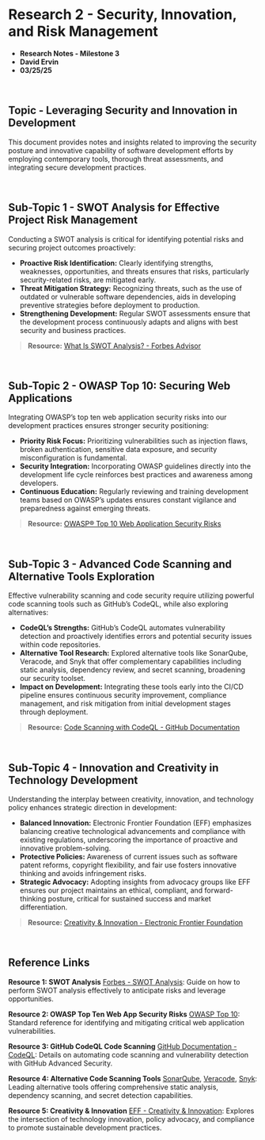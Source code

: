 # Research 2 - Security, Innovation, and Risk Management

- **Research Notes - Milestone 3**
- **David Ervin**
- **03/25/25**

<br>

## Topic - Leveraging Security and Innovation in Development

This document provides notes and insights related to improving the security posture and innovative capability of software development efforts by employing contemporary tools, thorough threat assessments, and integrating secure development practices.

<br>

## Sub-Topic 1 - SWOT Analysis for Effective Project Risk Management

Conducting a SWOT analysis is critical for identifying potential risks and securing project outcomes proactively:

- **Proactive Risk Identification:** Clearly identifying strengths, weaknesses, opportunities, and threats ensures that risks, particularly security-related risks, are mitigated early.
- **Threat Mitigation Strategy:** Recognizing threats, such as the use of outdated or vulnerable software dependencies, aids in developing preventive strategies before deployment to production.
- **Strengthening Development:** Regular SWOT assessments ensure that the development process continuously adapts and aligns with best security and business practices.

> **Resource:** [What Is SWOT Analysis? - Forbes Advisor](https://www.forbes.com/advisor/business/what-is-swot-analysis/)

<br>

## Sub-Topic 2 - OWASP Top 10: Securing Web Applications

Integrating OWASP’s top ten web application security risks into our development practices ensures stronger security positioning:

- **Priority Risk Focus:** Prioritizing vulnerabilities such as injection flaws, broken authentication, sensitive data exposure, and security misconfiguration is fundamental.
- **Security Integration:** Incorporating OWASP guidelines directly into the development life cycle reinforces best practices and awareness among developers.
- **Continuous Education:** Regularly reviewing and training development teams based on OWASP’s updates ensures constant vigilance and preparedness against emerging threats.

> **Resource:** [OWASP® Top 10 Web Application Security Risks](https://owasp.org/www-project-top-ten/)

<br>

## Sub-Topic 3 - Advanced Code Scanning and Alternative Tools Exploration

Effective vulnerability scanning and code security require utilizing powerful code scanning tools such as GitHub’s CodeQL, while also exploring alternatives:

- **CodeQL’s Strengths:** GitHub’s CodeQL automates vulnerability detection and proactively identifies errors and potential security issues within code repositories.
- **Alternative Tool Research:** Explored alternative tools like SonarQube, Veracode, and Snyk that offer complementary capabilities including static analysis, dependency review, and secret scanning, broadening our security toolset.
- **Impact on Development:** Integrating these tools early into the CI/CD pipeline ensures continuous security improvement, compliance management, and risk mitigation from initial development stages through deployment.

> **Resource:** [Code Scanning with CodeQL - GitHub Documentation](https://docs.github.com/en/code-security/code-scanning/automatically-scanning-your-code-for-vulnerabilities-and-errors/about-code-scanning-with-codeql)

<br>

## Sub-Topic 4 - Innovation and Creativity in Technology Development

Understanding the interplay between creativity, innovation, and technology policy enhances strategic direction in development:

- **Balanced Innovation:** Electronic Frontier Foundation (EFF) emphasizes balancing creative technological advancements and compliance with existing regulations, underscoring the importance of proactive and innovative problem-solving.
- **Protective Policies:** Awareness of current issues such as software patent reforms, copyright flexibility, and fair use fosters innovative thinking and avoids infringement risks.
- **Strategic Advocacy:** Adopting insights from advocacy groups like EFF ensures our project maintains an ethical, compliant, and forward-thinking posture, critical for sustained success and market differentiation.

> **Resource:** [Creativity & Innovation - Electronic Frontier Foundation](https://www.eff.org/issues/innovation)

<br>

## Reference Links

**Resource 1: SWOT Analysis**
[Forbes - SWOT Analysis](https://www.forbes.com/advisor/business/what-is-swot-analysis/): Guide on how to perform SWOT analysis effectively to anticipate risks and leverage opportunities.

**Resource 2: OWASP Top Ten Web App Security Risks**
[OWASP Top 10](https://owasp.org/www-project-top-ten/): Standard reference for identifying and mitigating critical web application vulnerabilities.

**Resource 3: GitHub CodeQL Code Scanning**
[GitHub Documentation - CodeQL](https://docs.github.com/en/code-security/code-scanning/automatically-scanning-your-code-for-vulnerabilities-and-errors/about-code-scanning-with-codeql): Details on automating code scanning and vulnerability detection with GitHub Advanced Security.

**Resource 4: Alternative Code Scanning Tools**
[SonarQube](https://www.sonarqube.org/), [Veracode](https://www.veracode.com/), [Snyk](https://snyk.io/): Leading alternative tools offering comprehensive static analysis, dependency scanning, and secret detection capabilities.

**Resource 5: Creativity & Innovation**
[EFF - Creativity & Innovation](https://www.eff.org/issues/innovation): Explores the intersection of technology innovation, policy advocacy, and compliance to promote sustainable development practices.

